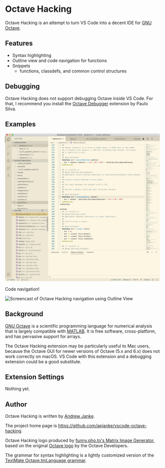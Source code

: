 # Octave Hacking

Octave Hacking is an attempt to turn VS Code into a decent IDE for [GNU Octave](https://www.gnu.org/software/octave/).

## Features

* Syntax highlighting
* Outline view and code navigation for functions
* Snippets
  * functions, classdefs, and common control structures

## Debugging

Octave Hacking does not support debugging Octave inside VS Code.
For that, I recommend you install the [Octave Debugger](https://marketplace.visualstudio.com/items?itemName=paulosilva.vsc-octave-debugger) extension by Paulo Silva.

## Examples

![Screenshot of Octave Hacking VS Code extension](images/screenshot.png)

Code navigation!

![Screencast of Octave Hacking navigation using Outline View](images/outline-navigation.gif)

## Background

[GNU Octave](https://www.gnu.org/software/octave/) is a scientific programming language for numerical analysis that is largely compatible with [MATLAB](https://www.mathworks.com/products/matlab.html). It is free software, cross-platform, and has pervasive support for arrays.

The Octave Hacking extension may be particularly useful to Mac users, because the Octave GUI for newer versions of Octave (5.x and 6.x) does not work correctly on macOS. VS Code with this extension and a debugging extension could be a good substitute.

## Extension Settings

Nothing yet.

## Author

Octave Hacking is written by [Andrew Janke](https://apjanke.net).

The project home page is <https://github.com/apjanke/vscode-octave-hacking>.

Octave Hacking logo produced by [funny.pho.to's Matrix Image Generator](http://funny.pho.to/matrix-image-generator), based on the original [Octave logo](https://www.gnu.org/software/octave/img/octave-logo.svg) by the Octave Developers.

The grammar for syntax highlighting is a lightly customized version of the [TextMate Octave.tmLanguage grammar](https://github.com/textmate/matlab.tmbundle/blob/master/Syntaxes/Octave.tmLanguage).

